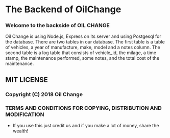 # The Backend of OilChange
### Welcome to the backside of OIL CHANGE
Oil Change is using Node.js, Express on its server and using Postgesql for the database. There are two tables in our database.  The first table is a table of vehicles, a year of manufacture, make, model and a notes column. The second table is a log table that consists of vehicle_id, the milage, a time stamp, the maintenance performed, some notes, and the total cost of the maintenance. 

## MIT LICENSE 
### Copyright (C) 2018 Oil Change

### TERMS AND CONDITIONS FOR COPYING, DISTRIBUTION AND MODIFICATION

* If you use this just credit us and if you make a lot of money, share the wealth!

